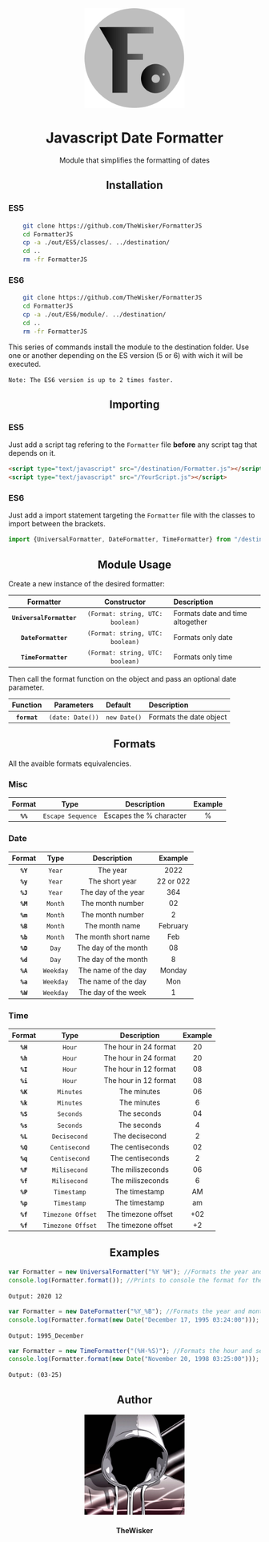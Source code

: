 <div align="center">
    <kbd><img width="200" height="200" src="assets/icon.svg"></kbd>
</div>
<h1 align="center">Javascript Date Formatter</h1>
<p align="center">Module that simplifies the formatting of dates</p>

<h2 align="center">Installation</h2>

<h3>ES5</h3>

```bash
    git clone https://github.com/TheWisker/FormatterJS
    cd FormatterJS
    cp -a ./out/ES5/classes/. ../destination/
    cd ..
    rm -fr FormatterJS
```

<h3>ES6</h3>

```bash
    git clone https://github.com/TheWisker/FormatterJS
    cd FormatterJS
    cp -a ./out/ES6/module/. ../destination/
    cd ..
    rm -fr FormatterJS
```

This series of commands install the module to the destination folder. Use one or another depending on the ES version (5 or 6) with wich it will be executed.

`Note: The ES6 version is up to 2 times faster.`

<h2 align="center">Importing</h2>

<h3>ES5</h3>

Just add a script tag refering to the `Formatter` file **before** any script tag that depends on it.

```html
<script type="text/javascript" src="/destination/Formatter.js"></script>
<script type="text/javascript" src="/YourScript.js"></script>
```

<h3>ES6</h3>

Just add a import statement targeting the `Formatter` file with the classes to import between the brackets.

```js
import {UniversalFormatter, DateFormatter, TimeFormatter} from "/destination/Formatter.js";
```

<h2 align="center">Module Usage</h2>
Create a new instance of the desired formatter:


|Formatter|Constructor|Description|
|:-------:|:---------:|:----------|
|**`UniversalFormatter`**|`(Format: string, UTC: boolean)`|Formats date and time altogether|
|**`DateFormatter`**|`(Format: string, UTC: boolean)`|Formats only date|
|**`TimeFormatter`**|`(Format: string, UTC: boolean)`|Formats only time|

Then call the format function on the object and pass an optional date parameter.

|Function|Parameters|Default|Description|
|:------:|:--------:|:------|:----------|
|**`format`**|`(date: Date())`|`new Date()`|Formats the date object|

<h2 align="center">Formats</h2>
All the avaible formats equivalencies.

<h3>Misc</h3>

|Format|Type|Description|Example|
|:----:|:--:|:----------:|:----:|
|**`%%`**|`Escape Sequence`|Escapes the % character|%|

<h3>Date</h3>

|Format|Type|Description|Example|
|:----:|:--:|:----------:|:----:|
|**`%Y`**|`Year`|The year|2022|
|**`%y`**|`Year`|The short year|22 or 022|
|**`%J`**|`Year`|The day of the year|364|
|**`%M`**|`Month`|The month number|02|
|**`%m`**|`Month`|The month number|2|
|**`%B`**|`Month`|The month name|February|
|**`%b`**|`Month`|The month short name|Feb|
|**`%D`**|`Day`|The day of the month|08|
|**`%d`**|`Day`|The day of the month|8|
|**`%A`**|`Weekday`|The name of the day|Monday|
|**`%a`**|`Weekday`|The name of the day|Mon|
|**`%W`**|`Weekday`|The day of the week|1|

<h3>Time</h3>

|Format|Type|Description|Example|
|:----:|:--:|:----------:|:----:|
|**`%H`**|`Hour`|The hour in 24 format|20|
|**`%h`**|`Hour`|The hour in 24 format|20|
|**`%I`**|`Hour`|The hour in 12 format|08|
|**`%i`**|`Hour`|The hour in 12 format|08|
|**`%K`**|`Minutes`|The minutes|06|
|**`%k`**|`Minutes`|The minutes|6|
|**`%S`**|`Seconds`|The seconds|04|
|**`%s`**|`Seconds`|The seconds|4|
|**`%L`**|`Decisecond`|The decisecond|2|
|**`%Q`**|`Centisecond`|The centiseconds|02|
|**`%q`**|`Centisecond`|The centiseconds|2|
|**`%F`**|`Milisecond`|The miliszeconds|06|
|**`%f`**|`Milisecond`|The miliszeconds|6|
|**`%P`**|`Timestamp`|The timestamp|AM|
|**`%p`**|`Timestamp`|The timestamp|am|
|**`%f`**|`Timezone Offset`|The timezone offset|+02|
|**`%f`**|`Timezone Offset`|The timezone offset|+2|

<h2 align="center">Examples</h2>

```js
var Formatter = new UniversalFormatter("%Y %H"); //Formats the year and hour.
console.log(Formatter.format()); //Prints to console the format for the current Date() object.
```
`Output: 2020 12`
```js
var Formatter = new DateFormatter("%Y_%B"); //Formats the year and month.
console.log(Formatter.format(new Date("December 17, 1995 03:24:00"))); //Prints to console the format for the passed Date() object.
```
`Output: 1995_December`
```js
var Formatter = new TimeFormatter("(%H-%S)"); //Formats the hour and second.
console.log(Formatter.format(new Date("November 20, 1998 03:25:00"))); //Prints to console the format for the passed Date() object.
```
`Output: (03-25)`

<h2 align="center">Author</h2>
<div align="center">
    <img width="200" height="200" src="assets/profile.jpg"></img>
</div>
<h4 align="center" style="border-radius: 50%;">TheWisker</h4>